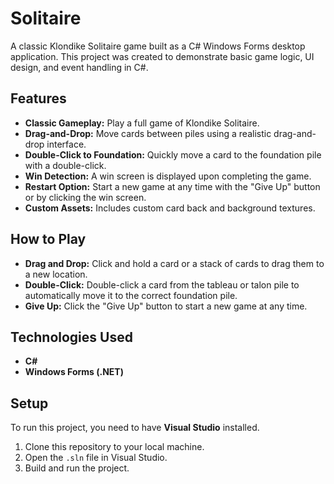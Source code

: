 # Solitaire
A classic Klondike Solitaire game built as a C# Windows Forms desktop application. This project was created to demonstrate basic game logic, UI design, and event handling in C#.
## Features
* **Classic Gameplay:** Play a full game of Klondike Solitaire.
* **Drag-and-Drop:** Move cards between piles using a realistic drag-and-drop interface.
* **Double-Click to Foundation:** Quickly move a card to the foundation pile with a double-click.
* **Win Detection:** A win screen is displayed upon completing the game.
* **Restart Option:** Start a new game at any time with the "Give Up" button or by clicking the win screen.
* **Custom Assets:** Includes custom card back and background textures.
## How to Play
* **Drag and Drop:** Click and hold a card or a stack of cards to drag them to a new location.
* **Double-Click:** Double-click a card from the tableau or talon pile to automatically move it to the correct foundation pile.
* **Give Up:** Click the "Give Up" button to start a new game at any time.
## Technologies Used
* **C#**
* **Windows Forms (.NET)**
## Setup
To run this project, you need to have **Visual Studio** installed.
1.  Clone this repository to your local machine.
2.  Open the `.sln` file in Visual Studio.
3.  Build and run the project.
